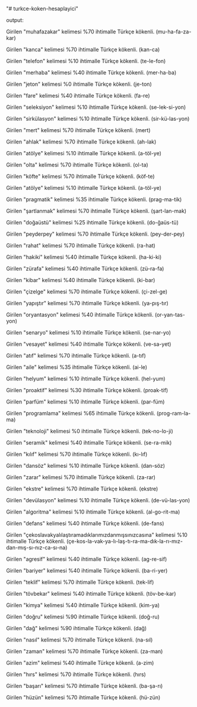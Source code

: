 "# turkce-koken-hesaplayici" 

output:

Girilen "muhafazakar" kelimesi %70 ihtimalle Türkçe kökenli. (mu-ha-fa-za-kar)

Girilen "kanca" kelimesi %70 ihtimalle Türkçe kökenli. (kan-ca)

Girilen "telefon" kelimesi %10 ihtimalle Türkçe kökenli. (te-le-fon)

Girilen "merhaba" kelimesi %40 ihtimalle Türkçe kökenli. (mer-ha-ba)

Girilen "jeton" kelimesi %0 ihtimalle Türkçe kökenli. (je-ton)

Girilen "fare" kelimesi %40 ihtimalle Türkçe kökenli. (fa-re)

Girilen "seleksiyon" kelimesi %10 ihtimalle Türkçe kökenli. (se-lek-si-yon)

Girilen "sirkülasyon" kelimesi %10 ihtimalle Türkçe kökenli. (sir-kü-las-yon)

Girilen "mert" kelimesi %70 ihtimalle Türkçe kökenli. (mert)

Girilen "ahlak" kelimesi %70 ihtimalle Türkçe kökenli. (ah-lak)

Girilen "atölye" kelimesi %10 ihtimalle Türkçe kökenli. (a-töl-ye)

Girilen "olta" kelimesi %70 ihtimalle Türkçe kökenli. (ol-ta)

Girilen "köfte" kelimesi %70 ihtimalle Türkçe kökenli. (köf-te)

Girilen "atölye" kelimesi %10 ihtimalle Türkçe kökenli. (a-töl-ye)

Girilen "pragmatik" kelimesi %35 ihtimalle Türkçe kökenli. (prag-ma-tik)

Girilen "şartlanmak" kelimesi %70 ihtimalle Türkçe kökenli. (şart-lan-mak)

Girilen "doğaüstü" kelimesi %25 ihtimalle Türkçe kökenli. (do-ğaüs-tü)

Girilen "peyderpey" kelimesi %70 ihtimalle Türkçe kökenli. (pey-der-pey)

Girilen "rahat" kelimesi %70 ihtimalle Türkçe kökenli. (ra-hat)

Girilen "hakiki" kelimesi %40 ihtimalle Türkçe kökenli. (ha-ki-ki)

Girilen "zürafa" kelimesi %40 ihtimalle Türkçe kökenli. (zü-ra-fa)

Girilen "kibar" kelimesi %40 ihtimalle Türkçe kökenli. (ki-bar)

Girilen "çizelge" kelimesi %70 ihtimalle Türkçe kökenli. (çi-zel-ge)

Girilen "yapıştır" kelimesi %70 ihtimalle Türkçe kökenli. (ya-pış-tır)

Girilen "oryantasyon" kelimesi %40 ihtimalle Türkçe kökenli. (or-yan-tas-yon)

Girilen "senaryo" kelimesi %10 ihtimalle Türkçe kökenli. (se-nar-yo)

Girilen "vesayet" kelimesi %40 ihtimalle Türkçe kökenli. (ve-sa-yet)

Girilen "atıf" kelimesi %70 ihtimalle Türkçe kökenli. (a-tıf)

Girilen "aile" kelimesi %35 ihtimalle Türkçe kökenli. (ai-le)

Girilen "helyum" kelimesi %10 ihtimalle Türkçe kökenli. (hel-yum)

Girilen "proaktif" kelimesi %30 ihtimalle Türkçe kökenli. (proak-tif)

Girilen "parfüm" kelimesi %10 ihtimalle Türkçe kökenli. (par-füm)

Girilen "programlama" kelimesi %65 ihtimalle Türkçe kökenli. (prog-ram-la-ma)

Girilen "teknoloji" kelimesi %0 ihtimalle Türkçe kökenli. (tek-no-lo-ji)

Girilen "seramik" kelimesi %40 ihtimalle Türkçe kökenli. (se-ra-mik)

Girilen "kılıf" kelimesi %70 ihtimalle Türkçe kökenli. (kı-lıf)

Girilen "dansöz" kelimesi %10 ihtimalle Türkçe kökenli. (dan-söz)

Girilen "zarar" kelimesi %70 ihtimalle Türkçe kökenli. (za-rar)

Girilen "ekstre" kelimesi %70 ihtimalle Türkçe kökenli. (ekstre)

Girilen "devülasyon" kelimesi %10 ihtimalle Türkçe kökenli. (de-vü-las-yon)

Girilen "algoritma" kelimesi %10 ihtimalle Türkçe kökenli. (al-go-rit-ma)

Girilen "defans" kelimesi %40 ihtimalle Türkçe kökenli. (de-fans)

Girilen "çekoslavakyalılaştıramadıklarımızdanmışsınızcasına" kelimesi %10 ihtimalle Türkçe kökenli. (çe-kos-la-vak-ya-lı-laş-tı-ra-ma-dık-la-rı-mız-dan-mış-sı-nız-ca-sı-na)

Girilen "agresif" kelimesi %40 ihtimalle Türkçe kökenli. (ag-re-sif)

Girilen "bariyer" kelimesi %40 ihtimalle Türkçe kökenli. (ba-ri-yer)

Girilen "teklif" kelimesi %70 ihtimalle Türkçe kökenli. (tek-lif)

Girilen "tövbekar" kelimesi %40 ihtimalle Türkçe kökenli. (töv-be-kar)

Girilen "kimya" kelimesi %40 ihtimalle Türkçe kökenli. (kim-ya)

Girilen "doğru" kelimesi %90 ihtimalle Türkçe kökenli. (doğ-ru)

Girilen "dağ" kelimesi %90 ihtimalle Türkçe kökenli. (dağ)

Girilen "nasıl" kelimesi %70 ihtimalle Türkçe kökenli. (na-sıl)

Girilen "zaman" kelimesi %70 ihtimalle Türkçe kökenli. (za-man)

Girilen "azim" kelimesi %40 ihtimalle Türkçe kökenli. (a-zim)

Girilen "hırs" kelimesi %70 ihtimalle Türkçe kökenli. (hırs)

Girilen "başarı" kelimesi %70 ihtimalle Türkçe kökenli. (ba-şa-rı)

Girilen "hüzün" kelimesi %70 ihtimalle Türkçe kökenli. (hü-zün)
